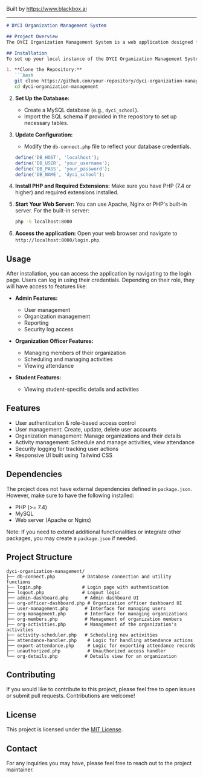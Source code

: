 
Built by https://www.blackbox.ai

---

```markdown
# DYCI Organization Management System

## Project Overview
The DYCI Organization Management System is a web application designed for efficiently managing users and organizations within a school environment. It supports different user roles including admin, organization officers, and students, providing tailored functionalities for each role. Users can log in to view dashboards, manage users, track activities, generate reports, and oversee attendance.

## Installation
To set up your local instance of the DYCI Organization Management System, follow these steps:

1. **Clone the Repository:**
   ```bash
   git clone https://github.com/your-repository/dyci-organization-management.git
   cd dyci-organization-management
   ```

2. **Set Up the Database:**
   - Create a MySQL database (e.g., `dyci_school`).
   - Import the SQL schema if provided in the repository to set up necessary tables.

3. **Update Configuration:**
   - Modify the `db-connect.php` file to reflect your database credentials.
   ```php
   define('DB_HOST', 'localhost');
   define('DB_USER', 'your_username');
   define('DB_PASS', 'your_password');
   define('DB_NAME', 'dyci_school');
   ```

4. **Install PHP and Required Extensions:**
   Make sure you have PHP (7.4 or higher) and required extensions installed.

5. **Start Your Web Server:**
   You can use Apache, Nginx or PHP's built-in server. For the built-in server:
   ```bash
   php -S localhost:8000
   ```

6. **Access the application:**
   Open your web browser and navigate to `http://localhost:8000/login.php`.

## Usage
After installation, you can access the application by navigating to the login page. Users can log in using their credentials. Depending on their role, they will have access to features like:

- **Admin Features:**
  - User management
  - Organization management
  - Reporting
  - Security log access

- **Organization Officer Features:**
  - Managing members of their organization
  - Scheduling and managing activities
  - Viewing attendance

- **Student Features:**
  - Viewing student-specific details and activities

## Features
- User authentication & role-based access control
- User management: Create, update, delete user accounts
- Organization management: Manage organizations and their details
- Activity management: Schedule and manage activities, view attendance
- Security logging for tracking user actions
- Responsive UI built using Tailwind CSS

## Dependencies
The project does not have external dependencies defined in `package.json`. However, make sure to have the following installed:
- PHP (>= 7.4)
- MySQL
- Web server (Apache or Nginx)

Note: If you need to extend additional functionalities or integrate other packages, you may create a `package.json` if needed.

## Project Structure
```
dyci-organization-management/
├── db-connect.php          # Database connection and utility functions
├── login.php               # Login page with authentication
├── logout.php              # Logout logic
├── admin-dashboard.php      # Admin dashboard UI
├── org-officer-dashboard.php # Organization officer dashboard UI
├── user-management.php      # Interface for managing users
├── org-management.php       # Interface for managing organizations
├── org-members.php          # Management of organization members
├── org-activities.php       # Management of the organization's activities
├── activity-scheduler.php   # Scheduling new activities
├── attendance-handler.php    # Logic for handling attendance actions
├── export-attendance.php     # Logic for exporting attendance records
├── unauthorized.php          # Unauthorized access handler
└── org-details.php          # Details view for an organization
```

## Contributing
If you would like to contribute to this project, please feel free to open issues or submit pull requests. Contributions are welcome!

## License
This project is licensed under the [MIT License](LICENSE).

## Contact
For any inquiries you may have, please feel free to reach out to the project maintainer.
```